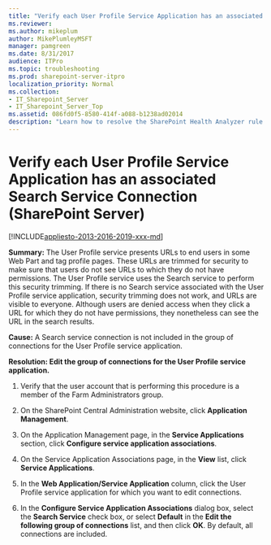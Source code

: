 ```yaml
---
title: "Verify each User Profile Service Application has an associated Search Service Connection (SharePoint Server)"
ms.reviewer: 
ms.author: mikeplum
author: MikePlumleyMSFT
manager: pamgreen
ms.date: 8/31/2017
audience: ITPro
ms.topic: troubleshooting
ms.prod: sharepoint-server-itpro
localization_priority: Normal
ms.collection:
- IT_Sharepoint_Server
- IT_Sharepoint_Server_Top
ms.assetid: 086fd0f5-8580-414f-a088-b1238ad02014
description: "Learn how to resolve the SharePoint Health Analyzer rule: Verify each User Profile Service Application has an associated Search Service Connection, for SharePoint Server."
---
```


# Verify each User Profile Service Application has an associated Search Service Connection (SharePoint Server)

[!INCLUDE[appliesto-2013-2016-2019-xxx-md](../includes/appliesto-2013-2016-2019-xxx-md.md)]
  
 **Summary:** The User Profile service presents URLs to end users in some Web Part and tag profile pages. These URLs are trimmed for security to make sure that users do not see URLs to which they do not have permissions. The User Profile service uses the Search service to perform this security trimming. If there is no Search service associated with the User Profile service application, security trimming does not work, and URLs are visible to everyone. Although users are denied access when they click a URL for which they do not have permissions, they nonetheless can see the URL in the search results. 
  
 **Cause:** A Search service connection is not included in the group of connections for the User Profile service application. 
  
 **Resolution: Edit the group of connections for the User Profile service application.**
  
1. Verify that the user account that is performing this procedure is a member of the Farm Administrators group.
    
2. On the SharePoint Central Administration website, click **Application Management**.
    
3. On the Application Management page, in the **Service Applications** section, click **Configure service application associations**.
    
4. On the Service Application Associations page, in the **View** list, click **Service Applications**.
    
5. In the **Web Application/Service Application** column, click the User Profile service application for which you want to edit connections. 
    
6. In the **Configure Service Application Associations** dialog box, select the **Search Service** check box, or select **Default** in the **Edit the following group of connections** list, and then click **OK**. By default, all connections are included.
    

